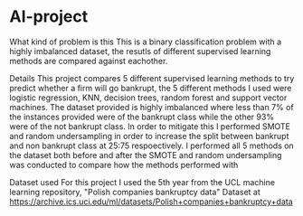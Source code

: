# AI-project
What kind of problem is this
This is a binary classification problem with a highly imbalanced dataset, the resutls of different supervised learning methods are compared against eachother.

Details
This project compares 5 different supervised learning methods to try predict whether a firm will go bankrupt, the 5 different methods I used were logistic regression, KNN, decision trees, random forest and support vector machines. The dataset provided is highly imbalanced where less than 7% of the instances provided were of the bankrupt class while the other 93% were of the not bankrupt class. In order to mitigate this I performed SMOTE and random undersampling in order to increase the split between bankrupt and non bankrupt class at 25:75 respoectively. I performed all 5 methods on the dataset both before and after the SMOTE and random undersampling was conducted to compare how the methods performed with 

Dataset used
For this project I used the 5th year from the UCL machine learning repository, "Polish companies bankruptcy data"
Dataset at https://archive.ics.uci.edu/ml/datasets/Polish+companies+bankruptcy+data
